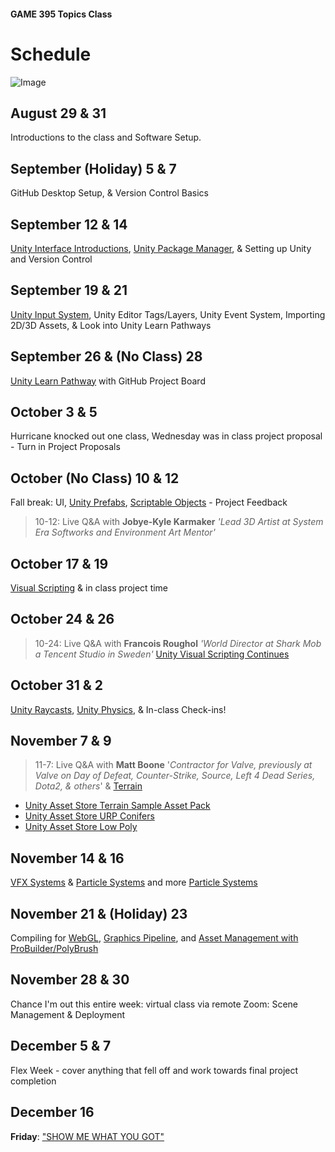 #### GAME 395 Topics Class

# Schedule

![Image](./Images/PorcupineLoot-01.png)

## August 29 & 31

Introductions to the class and Software Setup.

## September (Holiday) 5 & 7

GitHub Desktop Setup, & Version Control Basics

## September 12 & 14

[Unity Interface Introductions](https://learn.unity.com/pathway/unity-essentials), [Unity Package Manager](https://learn.unity.com/tutorial/the-package-manager#5f6060d2edbc2a001ee93971), & Setting up Unity and Version Control

## September 19 & 21

[Unity Input System](https://learn.unity.com/project/using-the-input-system-in-unity), Unity Editor Tags/Layers, Unity Event System, Importing 2D/3D Assets, & Look into Unity Learn Pathways

## September 26 & (No Class) 28

[Unity Learn Pathway](https://learn.unity.com/pathways) with GitHub Project Board

## October 3 & 5

Hurricane knocked out one class, Wednesday was in class project proposal - Turn in Project Proposals

## October (No Class) 10 & 12

Fall break: UI, [Unity Prefabs](https://learn.unity.com/tutorial/introduction-to-nested-prefabs), [Scriptable Objects](https://learn.unity.com/tutorial/introduction-to-scriptable-objects) - Project Feedback
>10-12: Live Q&A with **Jobye-Kyle Karmaker** *'Lead 3D Artist at System Era Softworks and Environment Art Mentor'*

## October 17 & 19

[Visual Scripting](https://learn.unity.com/project/visual-scripting-application-clive-the-cat-s-visual-crypting) & in class project time

## October 24 & 26

>10-24: Live Q&A with **Francois Roughol** *'World Director at Shark Mob a Tencent Studio in Sweden'*
[Unity Visual Scripting Continues](https://github.com/avashly/unity-visualscripting-samples)

## October 31 & 2

[Unity Raycasts](https://learn.unity.com/tutorial/karting-mod-smart-karts-training-guide), [Unity Physics](https://learn.unity.com/tutorial/intro-to-the-unity-physics-engine-2019-3), & In-class Check-ins!

## November 7 & 9

>11-7: Live Q&A with **Matt Boone** '*Contractor for Valve, previously at Valve on Day of Defeat, Counter-Strike, Source, Left 4 Dead Series, Dota2, & others*' & [Terrain](https://learn.unity.com/project/introduction-to-terrain-editor) 
* [Unity Asset Store Terrain Sample Asset Pack](https://assetstore.unity.com/packages/3d/environments/landscapes/terrain-sample-asset-pack-145808)
* [Unity Asset Store URP Conifers](https://assetstore.unity.com/packages/3d/vegetation/trees/conifers-botd-142076)
* [Unity Asset Store Low Poly](https://assetstore.unity.com/packages/vfx/shaders/low-poly-wind-182586#description)

## November 14 & 16

[VFX Systems](https://learn.unity.com/tutorial/september-21-vfx-graph#) & [Particle Systems](https://learn.unity.com/project/creative-core-vfx) and more [Particle Systems](https://learn.unity.com/project/getting-started-with-particle-systems)

## November 21 & (Holiday) 23

Compiling for [WebGL](https://learn.unity.com/tutorial/creating-and-publishing-webgl-builds/?tab=overview#), [Graphics Pipeline](https://learn.unity.com/project/up-and-running-with-urp), and [Asset Management with ProBuilder/PolyBrush](https://learn.unity.com/project/asset-management-with-fbx-exporter-probuilder-and-polybrush)

## November 28 & 30

Chance I'm out this entire week: virtual class via remote Zoom: Scene Management & Deployment

## December 5 & 7

Flex Week - cover anything that fell off and work towards final project completion

## December 16

**Friday**: ["SHOW ME WHAT YOU GOT"](https://www.youtube.com/watch?v=m1fZ7Ap6ebs)
